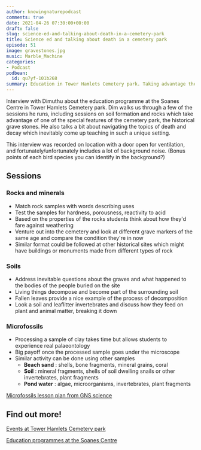 ```yaml
---
author: knowingnaturepodcast
comments: true
date: 2021-04-26 07:30:00+00:00
draft: false
slug: science-ed-and-talking-about-death-in-a-cemetery-park
title: Science ed and talking about death in a cemetery park
episode: 51
image: gravestones.jpg
music: Marble_Machine
categories:
- Podcast
podbean:
  id: qu7yf-101b268
summary: Education in Tower Hamlets Cemetery park. Taking advantage the historical grave stones and navigating the topics of death and decay which inevitably come up teaching in such a unique setting.
---
```


Interview with Dimuthu about the education programme at the Soanes Centre in
Tower Hamlets Cemetery park. Dim walks us through a few of the sessions he
runs, including sessions on soil formation and rocks which take advantage of
one of the special features of the cemetery park, the historical grave stones.
He also talks a bit about navigating the topics of death and decay which
inevitably come up teaching in such a unique setting.

This interview was recorded on location with a door open for ventilation, and
fortunately/unfortunately includes a lot of background noise. (Bonus points of
each bird species you can identify in the background?)

## Sessions

### Rocks and minerals

  * Match rock samples with words describing uses
  * Test the samples for hardness, porousness, reactivity to acid
  * Based on the properties of the rocks students think about how they'd fare against weathering
  * Venture out into the cemetery and look at different grave markers of the same age and compare the condition they're in now
  * Similar format could be followed at other historical sites which might have buildings or monuments made from different types of rock

### Soils

  * Address inevitable questions about the graves and what happened to the bodies of the people buried on the site
  * Living things decompose and become part of the surrounding soil
  * Fallen leaves provide a nice example of the process of decomposition
  * Look a soil and leaflitter invertebrates and discuss how they feed on plant and animal matter, breaking it down 

### Microfossils

  * Processing a sample of clay takes time but allows students to experience real palaeontology
  * Big payoff once the processed sample goes under the microscope
  * Similar activity can be done using other samples
    *  **Beach sand** : shells, bone fragments, mineral grains, coral
    *  **Soil** : mineral fragments, shells of soil dwelling snails or other invertebrates, plant fragments
    *  **Pond water** : algae, microorganisms, invertebrates, plant fragments

[Microfossils lesson plan from GNS science](https://www.gns.cri.nz/Home/Learning/Science-Topics/Fossils/Lesson-Plans/3-Microfossils)

## Find out more!

[Events at Tower Hamlets Cemetery park ](https://fothcp.org/events/)

[Education programmes at the Soanes Centre](https://www.soanescentre.org/)

